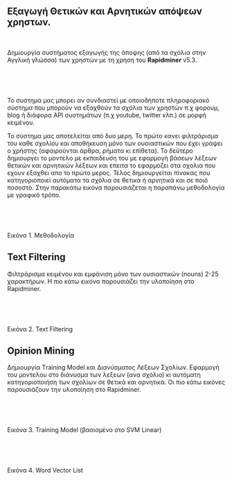 Εξαγωγή Θετικών και Αρνητικών απόψεων χρηστων.
----------------------------------------------

 

Δημιουργία συστήματος εξαγωγής της άποψης (από τα σχόλια στην Αγγλική γλώσσα)
των χρηστών με τη χρήση του **Rapidminer** v5.3.

 

 

Το συστημα μας μπορει αν συνδιαστεί με οποιοδήποτε πληροφοριακό σύστημα που
μπορούν να εξαχθούν τα σχόλια των χρηστών π.χ φορουμ, blog ή διάφορα API
συστημάτων (π.χ youtube, twitter κλπ.) σε μορφή κειμένου.

Το σύστημα μας αποτελείται από δυο μερη. Το πρώτο κανει φιλτράρισμα του καθε
σχολίου και αποθήκευση μόνο των ουσιαστικών που έχει γράψει ο χρήστης
(αφαιρούνται άρθρα, ρήματα κι επίθετα). Το δεύτερο δημιουργει το μοντελο με
εκπαιδευση του με εφαρμογή βάσεων λέξεων θετικών και αρνητικών λέξεων και επειτα
το εφαρμοζει στα σχολια που εχουν εξαχθει απο το πρώτο μερος. Τέλος
δημιουργείται πίνακας που κατηγοριοποιεί αυτόματα τα σχόλια σε θετικά ή αρνητικά
και σε ποιό ποσοστό. Στην παρακάτω εικόνα παρουσιάζεται η παραπάνω μεθοδολογία
με γραφικό τρόπο.

 

 

Εικόνα 1. Μεθοδολογία

Text Filtering
--------------

Φιλτράρισμα κειμένου και εμφάνιση μόνο των ουσιαστικών (nouns) 2-25 χαρακτήρων.
Η πιο κάτω εικόνα παρουσιάζει την υλοποίηση στο Rapidminer.

 

 

Εικόνα 2. Text Filtering

Opinion Mining
--------------

Δημιουργία Τraining Model και Διανύσματος Λέξεων Σχολίων. Εφαρμογή του μοντελου
στο διάνυσμα των λεξεων (ανα σχόλιο) κι αυτόματη κατηγοριοποιήση των σχολίων σε
θετικά και αρνητικά. Οι πιο κάτω εικόνες παρουσιάζουν την υλοποίηση στο
Rapidminer.

 

 

Εικόνα 3. Training Model (βασισμένο στο SVM Linear)

 

 

Εικόνα 4. Word Vector List

